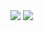 <img src="https://capsule-render.vercel.app/api?type=venom&color=7ea5ac&height=150&section=header&text=Call%20me%20yuha122.&strokeWidth=1&stroke=5f848a&fontColor=ffffff&fontSize=90"/>
<img src="https://capsule-render.vercel.app/api?type=soft&color=7ea5ac&height=120&section=footer&text=2024%20yuha122%20All%20Rights%20 Reserved&&fontColor=ffffff&fontSize=70" />

